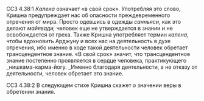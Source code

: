 ССЗ 4.38:1	_Калена_ означает «в свой срок». Употребляя это слово, Кришна предупреждает нас об опасности преждевременного отречения от мира. Просто одевшись в одежды _санньяси,_ как это делают _майявади,_ человек еще не утверждается в знании и не освобождается от греха. Также Кришна употребляет термин _калена,_ чтобы вдохновить Арджуну и всех нас на деятельность в духе отречения, ибо именно в ходе такой деятельности человек обретает трансцендентное знание. «В свой срок» значит, что трансцендентное знание постепенно проявляется в сердце человека, практикующего _нишкама-карма-йогу. _Именно благодаря деятельности, а не отказу от деятельности, человек обретает это знание.

ССЗ 4.38:2	В следующем стихе Кришна скажет о значении веры в обретении знания.